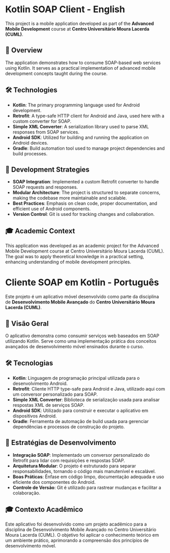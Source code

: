 # Kotlin SOAP Client - English

This project is a mobile application developed as part of the **Advanced Mobile Development** course at **Centro Universitário Moura Lacerda (CUML)**.

## 📱 Overview

The application demonstrates how to consume SOAP-based web services using Kotlin. It serves as a practical implementation of advanced mobile development concepts taught during the course.

## 🛠️ Technologies

- **Kotlin**: The primary programming language used for Android development.
- **Retrofit**: A type-safe HTTP client for Android and Java, used here with a custom converter for SOAP.
- **Simple XML Converter**: A serialization library used to parse XML responses from SOAP services.
- **Android SDK**: Utilized for building and running the application on Android devices.
- **Gradle**: Build automation tool used to manage project dependencies and build processes.

## 🚀 Development Strategies

- **SOAP Integration**: Implemented a custom Retrofit converter to handle SOAP requests and responses.
- **Modular Architecture**: The project is structured to separate concerns, making the codebase more maintainable and scalable.
- **Best Practices**: Emphasis on clean code, proper documentation, and efficient use of Android components.
- **Version Control**: Git is used for tracking changes and collaboration.

## 🎓 Academic Context

This application was developed as an academic project for the Advanced Mobile Development course at Centro Universitário Moura Lacerda (CUML). The goal was to apply theoretical knowledge in a practical setting, enhancing understanding of mobile development principles.


# Cliente SOAP em Kotlin - Português

Este projeto é um aplicativo móvel desenvolvido como parte da disciplina de **Desenvolvimento Mobile Avançado** do **Centro Universitário Moura Lacerda (CUML)**.

## 📱 Visão Geral

O aplicativo demonstra como consumir serviços web baseados em SOAP utilizando Kotlin. Serve como uma implementação prática dos conceitos avançados de desenvolvimento móvel ensinados durante o curso.

## 🛠️ Tecnologias

- **Kotlin**: Linguagem de programação principal utilizada para o desenvolvimento Android.
- **Retrofit**: Cliente HTTP type-safe para Android e Java, utilizado aqui com um conversor personalizado para SOAP.
- **Simple XML Converter**: Biblioteca de serialização usada para analisar respostas XML de serviços SOAP.
- **Android SDK**: Utilizado para construir e executar o aplicativo em dispositivos Android.
- **Gradle**: Ferramenta de automação de build usada para gerenciar dependências e processos de construção do projeto.

## 🚀 Estratégias de Desenvolvimento

- **Integração SOAP**: Implementado um conversor personalizado do Retrofit para lidar com requisições e respostas SOAP.
- **Arquitetura Modular**: O projeto é estruturado para separar responsabilidades, tornando o código mais manutenível e escalável.
- **Boas Práticas**: Ênfase em código limpo, documentação adequada e uso eficiente dos componentes do Android.
- **Controle de Versão**: Git é utilizado para rastrear mudanças e facilitar a colaboração.

## 🎓 Contexto Acadêmico

Este aplicativo foi desenvolvido como um projeto acadêmico para a disciplina de Desenvolvimento Mobile Avançado no Centro Universitário Moura Lacerda (CUML). O objetivo foi aplicar o conhecimento teórico em um ambiente prático, aprimorando a compreensão dos princípios de desenvolvimento móvel.


